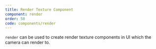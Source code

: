 ```yaml
---
title: Render Texture Component
component: render
order: 50
code: components/render
---
```


`render` can be used to create render texture components in UI which the camera can render to.
